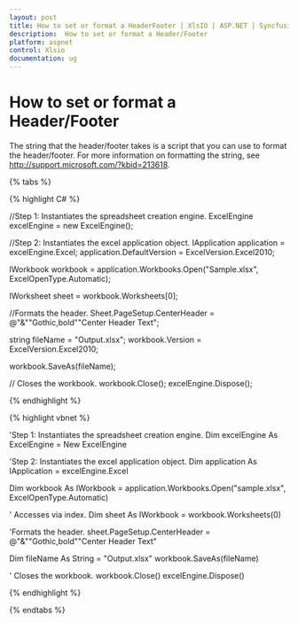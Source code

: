 ```yaml
---
layout: post
title: How to set or format a HeaderFooter | XlsIO | ASP.NET | Syncfusion
description:  How to set or format a Header/Footer
platform: aspnet
control: Xlsio
documentation: ug
---
```


# How to set or format a Header/Footer

The string that the header/footer takes is a script that you can use to format the header/footer. For more information on formatting the string, see <http://support.microsoft.com/?kbid=213618>.

{% tabs %}
 
{% highlight C# %}

//Step 1: Instantiates the spreadsheet creation engine.
ExcelEngine excelEngine = new ExcelEngine();

//Step 2: Instantiates the excel application object.
IApplication application = excelEngine.Excel;
application.DefaultVersion = ExcelVersion.Excel2010;
 
IWorkbook workbook = application.Workbooks.Open("Sample.xlsx", ExcelOpenType.Automatic);
 
IWorksheet sheet = workbook.Worksheets[0];
 
//Formats the header.
Sheet.PageSetup.CenterHeader = @"&""Gothic,bold""Center Header Text";  
 
string fileName = "Output.xlsx";
workbook.Version = ExcelVersion.Excel2010;
 
workbook.SaveAs(fileName);
 
// Closes the workbook.
workbook.Close();
excelEngine.Dispose();    

{% endhighlight %}    


{% highlight vbnet %}
   
'Step 1: Instantiates the spreadsheet creation engine.
Dim excelEngine As ExcelEngine = New ExcelEngine
 
'Step 2: Instantiates the excel application object.
Dim application As IApplication = excelEngine.Excel
 
Dim workbook As IWorkbook = application.Workbooks.Open("sample.xlsx", ExcelOpenType.Automatic)
 
' Accesses via index.
Dim sheet As IWorkbook = workbook.Worksheets(0)
 
'Formats the header.
sheet.PageSetup.CenterHeader = @"&""Gothic,bold""Center Header Text"
 
Dim fileName As String = "Output.xlsx"
workbook.SaveAs(fileName)
 
' Closes the workbook.
workbook.Close()
excelEngine.Dispose()

{% endhighlight %}

{% endtabs %}